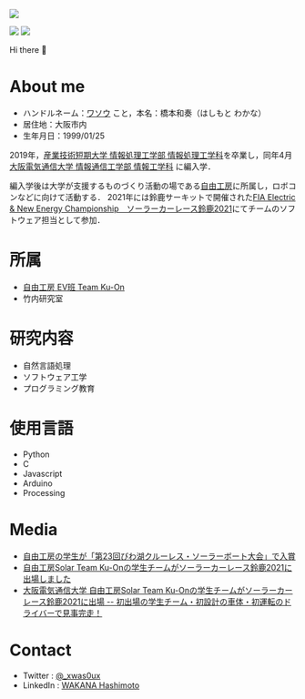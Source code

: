 ![](https://grass-graph.moshimo.works/images/xwasoux.png)

[![](https://github-readme-stats.vercel.app/api?username=xwasoux)](https://github.com/anuraghazra/github-readme-stats)
[![](https://github-readme-stats.vercel.app/api/top-langs/?username=xwasoux&layout=default)](https://github.com/anuraghazra/github-readme-stats)

Hi there 👋

# About me
+ ハンドルネーム：<a href="https://twitter.com/_xwas0ux">ワソウ</a> こと，本名：橋本和奏（はしもと わかな）
+ 居住地：大阪市内
+ 生年月日：1999/01/25

2019年，<a href="https://www.sangitan.ac.jp/subject/info/">産業技術短期大学 情報処理工学部 情報処理工学科</a>を卒業し，同年4月 <a href="https://www.osakac.ac.jp/faculty/information/ei/">大阪電気通信大学 情報通信工学部 情報工学科</a> に編入学．

編入学後は大学が支援するものづくり活動の場である[自由工房](https://jiyukobo-oecu.jp/)に所属し，ロボコンなどに向けて活動する．
2021年には鈴鹿サーキットで開催された<a href="https://www.suzukacircuit.jp/ene1-challenge/">FIA Electric & New Energy Championship　ソーラーカーレース鈴鹿2021</a>にてチームのソフトウェア担当として参加．

# 所属
+ <a href="https://jiyukobo-oecu.jp/?page_id=6846#ev" target="_blank">自由工房 EV班 Team Ku-On</a>
+ 竹内研究室

# 研究内容
+ 自然言語処理
+ ソフトウェア工学
+ プログラミング教育



# 使用言語
+ Python
+ C
+ Javascript
+ Arduino
+ Processing

# Media
+ <a href="https://www.osakac.ac.jp/news/2019/1880">自由工房の学生が「第23回びわ湖クルーレス・ソーラーボート大会」で入賞</a>
+ <a href="https://www.osakac.ac.jp/news/2021/2350">自由工房Solar Team Ku-Onの学生チームがソーラーカーレース鈴鹿2021に出場しました</a>
+ <a href="https://www.afpbb.com/articles/-/3360505">大阪電気通信大学 自由工房Solar Team Ku-Onの学生チームがソーラーカーレース鈴鹿2021に出場 -- 初出場の学生チーム・初設計の車体・初運転のドライバーで見事完走！</a>

# Contact
+ Twitter : [@_xwas0ux](https://twitter.com/_xwas0ux)
+ LinkedIn : [WAKANA Hashimoto](https://www.linkedin.com/in/wakana-hashimoto-805a0a197/) 



<!--
**xwasoux/xwasoux** is a ✨ _special_ ✨ repository because its `README.md` (this file) appears on your GitHub profile.



Here are some ideas to get you started:

- 🔭 I’m currently working on ...
- 🌱 I’m currently learning ...
- 👯 I’m looking to collaborate on ...
- 🤔 I’m looking for help with ...
- 💬 Ask me about ...
- 📫 How to reach me: ...
- 😄 Pronouns: ...
- ⚡ Fun fact: ...
-->
